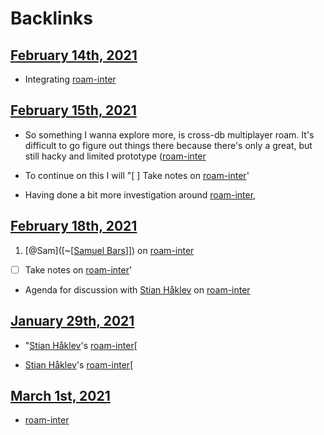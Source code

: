 
# Backlinks
## [February 14th, 2021](<February 14th, 2021.md>)
- Integrating [roam-inter](<roam-inter.md>)

## [February 15th, 2021](<February 15th, 2021.md>)
- So something I wanna explore more, is cross-db multiplayer roam. It's difficult to go figure out things there because there's only a great, but still hacky and limited prototype ([roam-inter](<roam-inter.md>)

- To continue on this I will "[ ] Take notes on [roam-inter](<roam-inter.md>)'

- Having done a bit more investigation around [roam-inter](<roam-inter.md>),

## [February 18th, 2021](<February 18th, 2021.md>)
1. [@Sam]([~[[Samuel Bars](<~[[Samuel Bars.md>)]]) on [roam-inter](<roam-inter.md>)

- [ ] Take notes on [roam-inter](<roam-inter.md>)'

- Agenda for discussion with [Stian Håklev](<Stian Håklev.md>) on [roam-inter](<roam-inter.md>)

## [January 29th, 2021](<January 29th, 2021.md>)
- "[Stian Håklev](<Stian Håklev.md>)'s [roam-inter](<roam-inter.md>)[

- [Stian Håklev](<Stian Håklev.md>)'s [roam-inter](<roam-inter.md>)[

## [March 1st, 2021](<March 1st, 2021.md>)
- [roam-inter](<roam-inter.md>)

